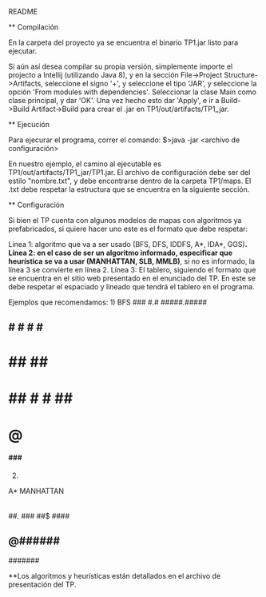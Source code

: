 README

** Compilación

En la carpeta del proyecto ya se encuentra el binario TP1.jar listo para ejecutar. 

Si aún así desea compilar su propia versión, simplemente importe el projecto a Intellij (utilizando Java 8), 
y en la sección File->Project Structure->Artifacts, seleccione el signo '+', y seleccione el tipo 'JAR', y 
seleccione la opción 'From modules with dependencies'. Seleccionar la clase Main como clase principal, y dar 'OK'.
Una vez hecho esto dar 'Apply', e ir a Build->Build Artifact->Build para crear el .jar en TP1/out/artifacts/TP1_jar.


** Ejecución

Para ejecurar el programa, correr el comando:
$>java -jar <camino al ejecutable> <archivo de configuración>

En nuestro ejemplo, el camino al ejecutable es TP1/out/artifacts/TP1_jar/TP1.jar.
El archivo de configuración debe ser del estilo "nombre.txt", y debe encontrarse dentro de la carpeta TP1/maps.
El .txt debe respetar la estructura que se encuentra en la siguiente sección.

** Configuración

Si bien el TP cuenta con algunos modelos de mapas con algoritmos ya prefabricados, si quiere hacer uno este es el 
formato que debe respetar:

Línea 1: algoritmo que va a ser usado (BFS, DFS, IDDFS, A*, IDA*, GGS)**.
Línea 2: en el caso de ser un algoritmo informado, especificar que heurística se va a usar (MANHATTAN, SLB, MMLB)**, 
	 si no es informado, la línea 3 se convierte en línea 2.
Línea 3: El tablero, siguiendo el formato que se encuentra en el sitio web presentado en el enunciado del TP.
	 En este se debe respetar el espaciado y lineado que tendrá el tablero en el programa. 

Ejemplos que recomendamos:
1)
BFS
      ###
      #.#
  #####.#####
 ##         ##
##  # # # #  ##
#  ##     ##  #
# ##  # #  ## #
#     $@$     #
####  ###  ####
   #### ####

2)
A*
MANHATTAN
######
##. ###
##$   ####
##    ##
##   @######
#######


**Los algoritmos y heurísticas están detallados en el archivo de presentación del TP.
